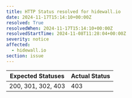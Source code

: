 ```yaml
---
title: HTTP Status resolved for hidewall.io
date: 2024-11-17T15:14:10+00:00Z
resolved: True
resolvedWhen: 2024-11-17T15:14:10+00:00Z
resolvedStartTime: 2024-11-08T11:28:04+00:00Z
severity: notice
affected:
  - hidewall.io
section: issue
---
```


| Expected Statuses | Actual Status  |
|-------------------|----------------|
| 200, 301, 302, 403 | 403 |
